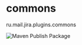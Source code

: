 commons
=======

ru.mail.jira.plugins.commons

![Maven Publish Package](https://github.com/atlascommunity/commons/workflows/Maven%20Publish%20Package/badge.svg)
